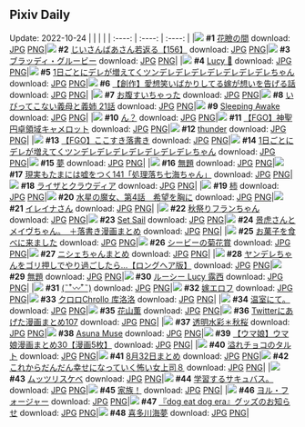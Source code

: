 ## Pixiv Daily
Update: 2022-10-24
|      |      |      |
| :----: | :----: | :----: |
|![](https://pixiv.microyu.workers.dev/c/240x480/img-master/img/2022/10/23/00/00/19/102151446_p0_master1200.jpg) **#1** [花瞼の間](https://www.pixiv.net/artworks/102151446) download: [JPG](https://pixiv.microyu.workers.dev/img-original/img/2022/10/23/00/00/19/102151446_p0.jpg) [PNG](https://pixiv.microyu.workers.dev/img-original/img/2022/10/23/00/00/19/102151446_p0.png)|![](https://pixiv.microyu.workers.dev/c/240x480/img-master/img/2022/10/22/10/53/19/102131727_p0_master1200.jpg) **#2** [じいさんばあさん若返る【156】](https://www.pixiv.net/artworks/102131727) download: [JPG](https://pixiv.microyu.workers.dev/img-original/img/2022/10/22/10/53/19/102131727_p0.jpg) [PNG](https://pixiv.microyu.workers.dev/img-original/img/2022/10/22/10/53/19/102131727_p0.png)|![](https://pixiv.microyu.workers.dev/c/240x480/img-master/img/2022/10/23/00/31/41/102152635_p0_master1200.jpg) **#3** [ブラッディ・グルービー](https://www.pixiv.net/artworks/102152635) download: [JPG](https://pixiv.microyu.workers.dev/img-original/img/2022/10/23/00/31/41/102152635_p0.jpg) [PNG](https://pixiv.microyu.workers.dev/img-original/img/2022/10/23/00/31/41/102152635_p0.png)|
|![](https://pixiv.microyu.workers.dev/c/240x480/img-master/img/2022/10/22/00/00/06/102122158_p0_master1200.jpg) **#4** [Lucy 🌙](https://www.pixiv.net/artworks/102122158) download: [JPG](https://pixiv.microyu.workers.dev/img-original/img/2022/10/22/00/00/06/102122158_p0.jpg) [PNG](https://pixiv.microyu.workers.dev/img-original/img/2022/10/22/00/00/06/102122158_p0.png)|![](https://pixiv.microyu.workers.dev/c/240x480/img-master/img/2022/10/22/00/00/18/102122239_p0_master1200.jpg) **#5** [1日ごとにデレが増えてくツンデレデレデレデレデレデレデレちゃん](https://www.pixiv.net/artworks/102122239) download: [JPG](https://pixiv.microyu.workers.dev/img-original/img/2022/10/22/00/00/18/102122239_p0.jpg) [PNG](https://pixiv.microyu.workers.dev/img-original/img/2022/10/22/00/00/18/102122239_p0.png)|![](https://pixiv.microyu.workers.dev/c/240x480/img-master/img/2022/10/23/00/00/51/102151533_p0_master1200.jpg) **#6** [【創作】愛想笑いばかりしてる嫁が想いを告げる話](https://www.pixiv.net/artworks/102151533) download: [JPG](https://pixiv.microyu.workers.dev/img-original/img/2022/10/23/00/00/51/102151533_p0.jpg) [PNG](https://pixiv.microyu.workers.dev/img-original/img/2022/10/23/00/00/51/102151533_p0.png)|
|![](https://pixiv.microyu.workers.dev/c/240x480/img-master/img/2022/10/22/07/30/01/102128965_p0_master1200.jpg) **#7** [お腹すいちゃった](https://www.pixiv.net/artworks/102128965) download: [JPG](https://pixiv.microyu.workers.dev/img-original/img/2022/10/22/07/30/01/102128965_p0.jpg) [PNG](https://pixiv.microyu.workers.dev/img-original/img/2022/10/22/07/30/01/102128965_p0.png)|![](https://pixiv.microyu.workers.dev/c/240x480/img-master/img/2022/10/22/00/27/11/102123273_p0_master1200.jpg) **#8** [いびってこない義母と義姉 21話](https://www.pixiv.net/artworks/102123273) download: [JPG](https://pixiv.microyu.workers.dev/img-original/img/2022/10/22/00/27/11/102123273_p0.jpg) [PNG](https://pixiv.microyu.workers.dev/img-original/img/2022/10/22/00/27/11/102123273_p0.png)|![](https://pixiv.microyu.workers.dev/c/240x480/img-master/img/2022/10/22/17/40/34/102139952_p0_master1200.jpg) **#9** [Sleeping Awake](https://www.pixiv.net/artworks/102139952) download: [JPG](https://pixiv.microyu.workers.dev/img-original/img/2022/10/22/17/40/34/102139952_p0.jpg) [PNG](https://pixiv.microyu.workers.dev/img-original/img/2022/10/22/17/40/34/102139952_p0.png)|
|![](https://pixiv.microyu.workers.dev/c/240x480/img-master/img/2022/10/22/00/10/12/102122241_p0_master1200.jpg) **#10** [ん？](https://www.pixiv.net/artworks/102122241) download: [JPG](https://pixiv.microyu.workers.dev/img-original/img/2022/10/22/00/10/12/102122241_p0.jpg) [PNG](https://pixiv.microyu.workers.dev/img-original/img/2022/10/22/00/10/12/102122241_p0.png)|![](https://pixiv.microyu.workers.dev/c/240x480/img-master/img/2022/10/23/00/07/13/102151829_p0_master1200.jpg) **#11** [【FGO】神聖円卓領域キャメロット](https://www.pixiv.net/artworks/102151829) download: [JPG](https://pixiv.microyu.workers.dev/img-original/img/2022/10/23/00/07/13/102151829_p0.jpg) [PNG](https://pixiv.microyu.workers.dev/img-original/img/2022/10/23/00/07/13/102151829_p0.png)|![](https://pixiv.microyu.workers.dev/c/240x480/img-master/img/2022/10/23/10/30/11/102153578_p0_master1200.jpg) **#12** [thunder](https://www.pixiv.net/artworks/102153578) download: [JPG](https://pixiv.microyu.workers.dev/img-original/img/2022/10/23/10/30/11/102153578_p0.jpg) [PNG](https://pixiv.microyu.workers.dev/img-original/img/2022/10/23/10/30/11/102153578_p0.png)|
|![](https://pixiv.microyu.workers.dev/c/240x480/img-master/img/2022/10/22/01/01/36/102124151_p0_master1200.jpg) **#13** [【FGO】ここすき落書き](https://www.pixiv.net/artworks/102124151) download: [JPG](https://pixiv.microyu.workers.dev/img-original/img/2022/10/22/01/01/36/102124151_p0.jpg) [PNG](https://pixiv.microyu.workers.dev/img-original/img/2022/10/22/01/01/36/102124151_p0.png)|![](https://pixiv.microyu.workers.dev/c/240x480/img-master/img/2022/10/23/00/00/01/102151277_p0_master1200.jpg) **#14** [1日ごとにデレが増えてくツンデレデレデレデレデレデレデレちゃん](https://www.pixiv.net/artworks/102151277) download: [JPG](https://pixiv.microyu.workers.dev/img-original/img/2022/10/23/00/00/01/102151277_p0.jpg) [PNG](https://pixiv.microyu.workers.dev/img-original/img/2022/10/23/00/00/01/102151277_p0.png)|![](https://pixiv.microyu.workers.dev/c/240x480/img-master/img/2022/10/22/16/38/10/102138452_p0_master1200.jpg) **#15** [夢](https://www.pixiv.net/artworks/102138452) download: [JPG](https://pixiv.microyu.workers.dev/img-original/img/2022/10/22/16/38/10/102138452_p0.jpg) [PNG](https://pixiv.microyu.workers.dev/img-original/img/2022/10/22/16/38/10/102138452_p0.png)|
|![](https://pixiv.microyu.workers.dev/c/240x480/img-master/img/2022/10/22/00/00/09/102122182_p0_master1200.jpg) **#16** [無題](https://www.pixiv.net/artworks/102122182) download: [JPG](https://pixiv.microyu.workers.dev/img-original/img/2022/10/22/00/00/09/102122182_p0.jpg) [PNG](https://pixiv.microyu.workers.dev/img-original/img/2022/10/22/00/00/09/102122182_p0.png)|![](https://pixiv.microyu.workers.dev/c/240x480/img-master/img/2022/10/23/18/04/54/102170714_p0_master1200.jpg) **#17** [現実もたまには嘘をつく141「処理落ち七海ちゃん」](https://www.pixiv.net/artworks/102170714) download: [JPG](https://pixiv.microyu.workers.dev/img-original/img/2022/10/23/18/04/54/102170714_p0.jpg) [PNG](https://pixiv.microyu.workers.dev/img-original/img/2022/10/23/18/04/54/102170714_p0.png)|![](https://pixiv.microyu.workers.dev/c/240x480/img-master/img/2022/10/22/21/26/27/102146306_p0_master1200.jpg) **#18** [ライザとクラウディア](https://www.pixiv.net/artworks/102146306) download: [JPG](https://pixiv.microyu.workers.dev/img-original/img/2022/10/22/21/26/27/102146306_p0.jpg) [PNG](https://pixiv.microyu.workers.dev/img-original/img/2022/10/22/21/26/27/102146306_p0.png)|
|![](https://pixiv.microyu.workers.dev/c/240x480/img-master/img/2022/10/22/21/45/18/102146911_p0_master1200.jpg) **#19** [柿](https://www.pixiv.net/artworks/102146911) download: [JPG](https://pixiv.microyu.workers.dev/img-original/img/2022/10/22/21/45/18/102146911_p0.jpg) [PNG](https://pixiv.microyu.workers.dev/img-original/img/2022/10/22/21/45/18/102146911_p0.png)|![](https://pixiv.microyu.workers.dev/c/240x480/img-master/img/2022/10/22/00/00/31/102122305_p0_master1200.jpg) **#20** [水星の魔女、第4話　希望を胸に](https://www.pixiv.net/artworks/102122305) download: [JPG](https://pixiv.microyu.workers.dev/img-original/img/2022/10/22/00/00/31/102122305_p0.jpg) [PNG](https://pixiv.microyu.workers.dev/img-original/img/2022/10/22/00/00/31/102122305_p0.png)|![](https://pixiv.microyu.workers.dev/c/240x480/img-master/img/2022/10/22/00/05/12/102122533_p0_master1200.jpg) **#21** [イレイナさん](https://www.pixiv.net/artworks/102122533) download: [JPG](https://pixiv.microyu.workers.dev/img-original/img/2022/10/22/00/05/12/102122533_p0.jpg) [PNG](https://pixiv.microyu.workers.dev/img-original/img/2022/10/22/00/05/12/102122533_p0.png)|
|![](https://pixiv.microyu.workers.dev/c/240x480/img-master/img/2022/10/22/08/14/38/102122715_p0_master1200.jpg) **#22** [秋祭りフランちゃん](https://www.pixiv.net/artworks/102122715) download: [JPG](https://pixiv.microyu.workers.dev/img-original/img/2022/10/22/08/14/38/102122715_p0.jpg) [PNG](https://pixiv.microyu.workers.dev/img-original/img/2022/10/22/08/14/38/102122715_p0.png)|![](https://pixiv.microyu.workers.dev/c/240x480/img-master/img/2022/10/23/01/05/23/102153575_p0_master1200.jpg) **#23** [Set Sail](https://www.pixiv.net/artworks/102153575) download: [JPG](https://pixiv.microyu.workers.dev/img-original/img/2022/10/23/01/05/23/102153575_p0.jpg) [PNG](https://pixiv.microyu.workers.dev/img-original/img/2022/10/23/01/05/23/102153575_p0.png)|![](https://pixiv.microyu.workers.dev/c/240x480/img-master/img/2022/10/23/20/58/57/102176087_p0_master1200.jpg) **#24** [景虎さんとメイヴちゃん。　＋落書き漫画まとめ](https://www.pixiv.net/artworks/102176087) download: [JPG](https://pixiv.microyu.workers.dev/img-original/img/2022/10/23/20/58/57/102176087_p0.jpg) [PNG](https://pixiv.microyu.workers.dev/img-original/img/2022/10/23/20/58/57/102176087_p0.png)|
|![](https://pixiv.microyu.workers.dev/c/240x480/img-master/img/2022/10/22/15/55/57/102137410_p0_master1200.jpg) **#25** [お菓子を食べに来ました](https://www.pixiv.net/artworks/102137410) download: [JPG](https://pixiv.microyu.workers.dev/img-original/img/2022/10/22/15/55/57/102137410_p0.jpg) [PNG](https://pixiv.microyu.workers.dev/img-original/img/2022/10/22/15/55/57/102137410_p0.png)|![](https://pixiv.microyu.workers.dev/c/240x480/img-master/img/2022/10/22/00/30/01/102123350_p0_master1200.jpg) **#26** [シービーの菊花賞](https://www.pixiv.net/artworks/102123350) download: [JPG](https://pixiv.microyu.workers.dev/img-original/img/2022/10/22/00/30/01/102123350_p0.jpg) [PNG](https://pixiv.microyu.workers.dev/img-original/img/2022/10/22/00/30/01/102123350_p0.png)|![](https://pixiv.microyu.workers.dev/c/240x480/img-master/img/2022/10/23/00/00/27/102151484_p0_master1200.jpg) **#27** [ニシェちゃんまとめ](https://www.pixiv.net/artworks/102151484) download: [JPG](https://pixiv.microyu.workers.dev/img-original/img/2022/10/23/00/00/27/102151484_p0.jpg) [PNG](https://pixiv.microyu.workers.dev/img-original/img/2022/10/23/00/00/27/102151484_p0.png)|
|![](https://pixiv.microyu.workers.dev/c/240x480/img-master/img/2022/10/22/00/00/20/102122260_p0_master1200.jpg) **#28** [ヤンデレちゃんをゴリ押しでやり過ごしたら…【ロングヘア版】](https://www.pixiv.net/artworks/102122260) download: [JPG](https://pixiv.microyu.workers.dev/img-original/img/2022/10/22/00/00/20/102122260_p0.jpg) [PNG](https://pixiv.microyu.workers.dev/img-original/img/2022/10/22/00/00/20/102122260_p0.png)|![](https://pixiv.microyu.workers.dev/c/240x480/img-master/img/2022/10/22/17/37/14/102139869_p0_master1200.jpg) **#29** [無題](https://www.pixiv.net/artworks/102139869) download: [JPG](https://pixiv.microyu.workers.dev/img-original/img/2022/10/22/17/37/14/102139869_p0.jpg) [PNG](https://pixiv.microyu.workers.dev/img-original/img/2022/10/22/17/37/14/102139869_p0.png)|![](https://pixiv.microyu.workers.dev/c/240x480/img-master/img/2022/10/22/05/31/27/102127882_p0_master1200.jpg) **#30** [ルーシー Lucy 露西](https://www.pixiv.net/artworks/102127882) download: [JPG](https://pixiv.microyu.workers.dev/img-original/img/2022/10/22/05/31/27/102127882_p0.jpg) [PNG](https://pixiv.microyu.workers.dev/img-original/img/2022/10/22/05/31/27/102127882_p0.png)|
|![](https://pixiv.microyu.workers.dev/c/240x480/img-master/img/2022/10/23/00/08/49/102151893_p0_master1200.jpg) **#31** [(˵¯͒〰¯͒˵)](https://www.pixiv.net/artworks/102151893) download: [JPG](https://pixiv.microyu.workers.dev/img-original/img/2022/10/23/00/08/49/102151893_p0.jpg) [PNG](https://pixiv.microyu.workers.dev/img-original/img/2022/10/23/00/08/49/102151893_p0.png)|![](https://pixiv.microyu.workers.dev/c/240x480/img-master/img/2022/10/23/00/27/26/102152496_p0_master1200.jpg) **#32** [嫁エロフ](https://www.pixiv.net/artworks/102152496) download: [JPG](https://pixiv.microyu.workers.dev/img-original/img/2022/10/23/00/27/26/102152496_p0.jpg) [PNG](https://pixiv.microyu.workers.dev/img-original/img/2022/10/23/00/27/26/102152496_p0.png)|![](https://pixiv.microyu.workers.dev/c/240x480/img-master/img/2022/10/23/01/53/29/102154613_p0_master1200.jpg) **#33** [クロロChrollo 库洛洛](https://www.pixiv.net/artworks/102154613) download: [JPG](https://pixiv.microyu.workers.dev/img-original/img/2022/10/23/01/53/29/102154613_p0.jpg) [PNG](https://pixiv.microyu.workers.dev/img-original/img/2022/10/23/01/53/29/102154613_p0.png)|
|![](https://pixiv.microyu.workers.dev/c/240x480/img-master/img/2022/10/22/06/56/15/102128648_p0_master1200.jpg) **#34** [温室にて。](https://www.pixiv.net/artworks/102128648) download: [JPG](https://pixiv.microyu.workers.dev/img-original/img/2022/10/22/06/56/15/102128648_p0.jpg) [PNG](https://pixiv.microyu.workers.dev/img-original/img/2022/10/22/06/56/15/102128648_p0.png)|![](https://pixiv.microyu.workers.dev/c/240x480/img-master/img/2022/10/22/00/00/20/102122255_p0_master1200.jpg) **#35** [花山薫](https://www.pixiv.net/artworks/102122255) download: [JPG](https://pixiv.microyu.workers.dev/img-original/img/2022/10/22/00/00/20/102122255_p0.jpg) [PNG](https://pixiv.microyu.workers.dev/img-original/img/2022/10/22/00/00/20/102122255_p0.png)|![](https://pixiv.microyu.workers.dev/c/240x480/img-master/img/2022/10/22/14/28/47/102135783_p0_master1200.jpg) **#36** [Twitterにあげた漫画まとめ107](https://www.pixiv.net/artworks/102135783) download: [JPG](https://pixiv.microyu.workers.dev/img-original/img/2022/10/22/14/28/47/102135783_p0.jpg) [PNG](https://pixiv.microyu.workers.dev/img-original/img/2022/10/22/14/28/47/102135783_p0.png)|
|![](https://pixiv.microyu.workers.dev/c/240x480/img-master/img/2022/10/23/00/00/36/102151506_p0_master1200.jpg) **#37** [透明水彩＊秋桜](https://www.pixiv.net/artworks/102151506) download: [JPG](https://pixiv.microyu.workers.dev/img-original/img/2022/10/23/00/00/36/102151506_p0.jpg) [PNG](https://pixiv.microyu.workers.dev/img-original/img/2022/10/23/00/00/36/102151506_p0.png)|![](https://pixiv.microyu.workers.dev/c/240x480/img-master/img/2022/10/22/23/32/05/102150379_p0_master1200.jpg) **#38** [Asuna Muse](https://www.pixiv.net/artworks/102150379) download: [JPG](https://pixiv.microyu.workers.dev/img-original/img/2022/10/22/23/32/05/102150379_p0.jpg) [PNG](https://pixiv.microyu.workers.dev/img-original/img/2022/10/22/23/32/05/102150379_p0.png)|![](https://pixiv.microyu.workers.dev/c/240x480/img-master/img/2022/10/22/00/00/26/102122285_p0_master1200.jpg) **#39** [【ウマ娘】ウマ娘漫画まとめ30【漫画5枚】](https://www.pixiv.net/artworks/102122285) download: [JPG](https://pixiv.microyu.workers.dev/img-original/img/2022/10/22/00/00/26/102122285_p0.jpg) [PNG](https://pixiv.microyu.workers.dev/img-original/img/2022/10/22/00/00/26/102122285_p0.png)|
|![](https://pixiv.microyu.workers.dev/c/240x480/img-master/img/2022/10/23/20/30/01/102175142_p0_master1200.jpg) **#40** [溢れチョコのタルト](https://www.pixiv.net/artworks/102175142) download: [JPG](https://pixiv.microyu.workers.dev/img-original/img/2022/10/23/20/30/01/102175142_p0.jpg) [PNG](https://pixiv.microyu.workers.dev/img-original/img/2022/10/23/20/30/01/102175142_p0.png)|![](https://pixiv.microyu.workers.dev/c/240x480/img-master/img/2022/10/22/19/05/51/102142190_p0_master1200.jpg) **#41** [8月32日まとめ](https://www.pixiv.net/artworks/102142190) download: [JPG](https://pixiv.microyu.workers.dev/img-original/img/2022/10/22/19/05/51/102142190_p0.jpg) [PNG](https://pixiv.microyu.workers.dev/img-original/img/2022/10/22/19/05/51/102142190_p0.png)|![](https://pixiv.microyu.workers.dev/c/240x480/img-master/img/2022/10/22/17/19/39/102139459_p0_master1200.jpg) **#42** [これからだんだん幸せになっていく怖い女上司８](https://www.pixiv.net/artworks/102139459) download: [JPG](https://pixiv.microyu.workers.dev/img-original/img/2022/10/22/17/19/39/102139459_p0.jpg) [PNG](https://pixiv.microyu.workers.dev/img-original/img/2022/10/22/17/19/39/102139459_p0.png)|
|![](https://pixiv.microyu.workers.dev/c/240x480/img-master/img/2022/10/23/00/34/46/102152722_p0_master1200.jpg) **#43** [ムッツリスケベ](https://www.pixiv.net/artworks/102152722) download: [JPG](https://pixiv.microyu.workers.dev/img-original/img/2022/10/23/00/34/46/102152722_p0.jpg) [PNG](https://pixiv.microyu.workers.dev/img-original/img/2022/10/23/00/34/46/102152722_p0.png)|![](https://pixiv.microyu.workers.dev/c/240x480/img-master/img/2022/10/22/10/42/48/102131485_p0_master1200.jpg) **#44** [学習するサキュバス。](https://www.pixiv.net/artworks/102131485) download: [JPG](https://pixiv.microyu.workers.dev/img-original/img/2022/10/22/10/42/48/102131485_p0.jpg) [PNG](https://pixiv.microyu.workers.dev/img-original/img/2022/10/22/10/42/48/102131485_p0.png)|![](https://pixiv.microyu.workers.dev/c/240x480/img-master/img/2022/10/22/20/08/17/102143887_p0_master1200.jpg) **#45** [家族！](https://www.pixiv.net/artworks/102143887) download: [JPG](https://pixiv.microyu.workers.dev/img-original/img/2022/10/22/20/08/17/102143887_p0.jpg) [PNG](https://pixiv.microyu.workers.dev/img-original/img/2022/10/22/20/08/17/102143887_p0.png)|
|![](https://pixiv.microyu.workers.dev/c/240x480/img-master/img/2022/10/23/00/01/21/102151573_p0_master1200.jpg) **#46** [ヨル・フォージャー](https://www.pixiv.net/artworks/102151573) download: [JPG](https://pixiv.microyu.workers.dev/img-original/img/2022/10/23/00/01/21/102151573_p0.jpg) [PNG](https://pixiv.microyu.workers.dev/img-original/img/2022/10/23/00/01/21/102151573_p0.png)|![](https://pixiv.microyu.workers.dev/c/240x480/img-master/img/2022/10/22/22/00/02/102147403_p0_master1200.jpg) **#47** [『dog eat dog era』グッズのお知らせ](https://www.pixiv.net/artworks/102147403) download: [JPG](https://pixiv.microyu.workers.dev/img-original/img/2022/10/22/22/00/02/102147403_p0.jpg) [PNG](https://pixiv.microyu.workers.dev/img-original/img/2022/10/22/22/00/02/102147403_p0.png)|![](https://pixiv.microyu.workers.dev/c/240x480/img-master/img/2022/10/22/00/00/17/102122234_p0_master1200.jpg) **#48** [喜多川海夢](https://www.pixiv.net/artworks/102122234) download: [JPG](https://pixiv.microyu.workers.dev/img-original/img/2022/10/22/00/00/17/102122234_p0.jpg) [PNG](https://pixiv.microyu.workers.dev/img-original/img/2022/10/22/00/00/17/102122234_p0.png)|
